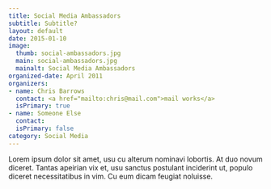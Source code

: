 ```yaml
---
title: Social Media Ambassadors
subtitle: Subtitle?
layout: default
date: 2015-01-10
image:
  thumb: social-ambassadors.jpg
  main: social-ambassadors.jpg
  mainalt: Social Media Ambassadors
organized-date: April 2011
organizers:
- name: Chris Barrows
  contact: <a href="mailto:chris@mail.com">mail works</a>
  isPrimary: true
- name: Someone Else
  contact:
  isPrimary: false
category: Social Media
---
```


Lorem ipsum dolor sit amet, usu cu alterum nominavi lobortis. At duo novum diceret. Tantas apeirian vix et, usu sanctus postulant inciderint ut, populo diceret necessitatibus in vim. Cu eum dicam feugiat noluisse.
